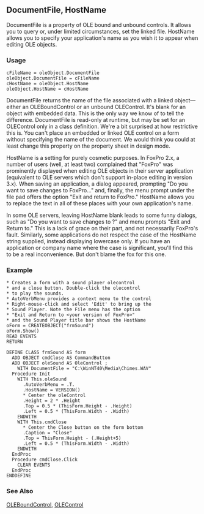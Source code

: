 ## DocumentFile, HostName

DocumentFile is a property of OLE bound and unbound controls. It allows you to query or, under limited circumstances, set the linked file. HostName allows you to specify your application's name as you wish it to appear when editing OLE objects.

### Usage

```foxpro
cFileName = oleObject.DocumentFile
oleObject.DocumentFile = cFileName
cHostName = oleObject.HostName
oleObject.HostName = cHostName
```

DocumentFile returns the name of the file associated with a linked object&mdash;either an OLEBoundControl or an unbound OLEControl. It's blank for an object with embedded data. This is the only way we know of to tell the difference. DocumentFile is read-only at runtime, but may be set for an OLEControl only in a class definition. We're a bit surprised at how restrictive this is. You can't place an embedded or linked OLE control on a form without specifying the name of the document. We would think you could at least change this property on the property sheet in design mode.

HostName is a setting for purely cosmetic purposes. In FoxPro 2.x, a number of users (well, at least two) complained that "FoxPro" was prominently displayed when editing OLE objects in their server application (equivalent to OLE servers which don't support in-place editing in version 3.x). When saving an application, a dialog appeared, prompting "Do you want to save changes to FoxPro..." and, finally, the menu prompt under the file pad offers the option "Exit and return to FoxPro." HostName allows you to replace the text in all of these places with your own application's name. 

In some OLE servers, leaving HostName blank leads to some funny dialogs, such as "Do you want to save changes to ?" and menu prompts "Exit and Return to." This is a lack of grace on their part, and not necessarily FoxPro's fault. Similarly, some applications do not respect the case of the HostName string supplied, instead displaying lowercase only. If you have an application or company name where the case is significant, you'll find this to be a real inconvenience. But don't blame the fox for this one.

### Example

```foxpro
* Creates a form with a sound player olecontrol
* and a close button. Double-click the olecontrol
* to play the sounds.
* AutoVerbMenu provides a context menu to the control
* Right-mouse-click and select 'Edit' to bring up the
* Sound Player. Note the File menu has the option
* "Exit and Return to <your version of FoxPro>"
* and the Sound Player title bar shows the HostName
oForm = CREATEOBJECT("frmSound")
oForm.Show()
READ EVENTS
RETURN

DEFINE CLASS frmSound AS form
  ADD OBJECT cmdClose AS CommandButton
  ADD OBJECT oleSound AS OleControl ;
    WITH DocumentFile = "C:\WinNT40\Media\Chimes.WAV"
  Procedure Init
    WITH This.oleSound
      .AutoVerbMenu = .T.
      .HostName = VERSION()
      * Center the oleControl
      .Height = 2 * .Height
      .Top = 0.5 * (ThisForm.Height - .Height)
      .Left = 0.5 * (ThisForm.Width - .Width)
    ENDWITH
    WITH This.cmdClose
      * Center the Close button on the form bottom
      .Caption = "Close"
      .Top = ThisForm.Height - (.Height+5)
      .Left = 0.5 * (ThisForm.Width - .Width)
    ENDWITH
  EndProc
  Procedure cmdClose.Click
    CLEAR EVENTS
  EndProc
ENDDEFINE
```
### See Also

[OLEBoundControl](s4g518.md), [OLEControl](s4g518.md)